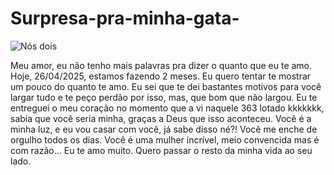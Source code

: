 # Surpresa-pra-minha-gata-<!DOCTYPE html>
<html lang="pt-br">
<head>
  <meta charset="UTF-8">
  <meta name="viewport" content="width=device-width, initial-scale=1.0">
  <title>Nosso Amor</title>
  <link rel="stylesheet" href="style.css">
</head>
<body>
  <section class="romantic-section">
    <div class="overlay"></div>
    <img src="IMG_20250423_130407_731.webp" alt="Nós dois" class="romantic-photo">
    <div class="romantic-message">
      <p>
        Meu amor, eu não tenho mais palavras pra dizer o quanto que eu te amo. Hoje, 26/04/2025, estamos fazendo 2 meses.
        Eu quero tentar te mostrar um pouco do quanto te amo. Eu sei que te dei bastantes motivos para você largar tudo e te peço perdão por isso, mas, que bom que não largou.
        Eu te entreguei o meu coração no momento que a vi naquele 363 lotado kkkkkkk, sabia que você seria minha, graças a Deus que isso aconteceu.
        Você é a minha luz, e eu vou casar com você, já sabe disso né?!
        Você me enche de orgulho todos os dias. Você é uma mulher incrível, meio convencida mas é com razão… Eu te amo muito.
        Quero passar o resto da minha vida ao seu lado.
      </p>
    </div>
    <audio autoplay loop>
      <source src="perfect.mp3" type="audio/mpeg">
    </audio>
    <div class="hearts">
      <span class="heart"></span>
      <span class="heart"></span>
      <span class="heart"></span>
      <span class="heart"></span>
      <span class="heart"></span>
    </div>
  </section>
</body>
</html>
